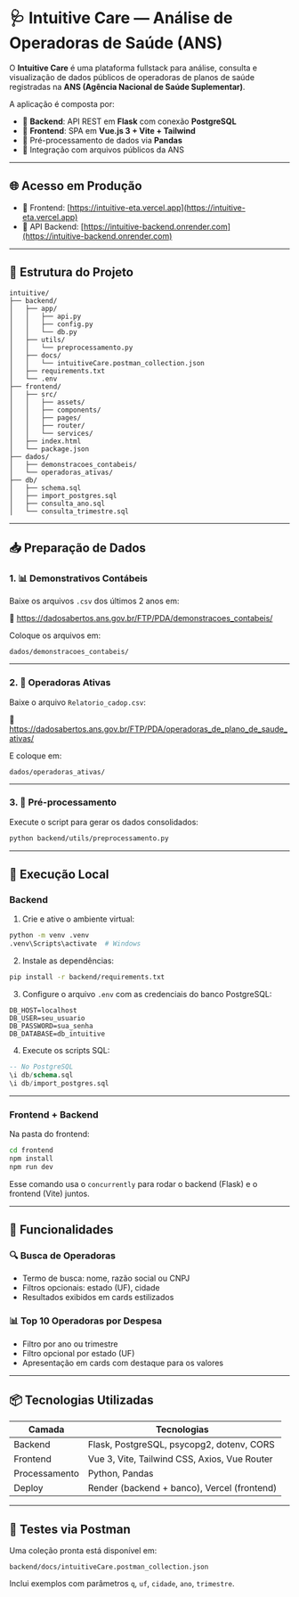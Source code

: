 # 🩺 Intuitive Care — Análise de Operadoras de Saúde (ANS)

O **Intuitive Care** é uma plataforma fullstack para análise, consulta e visualização de dados públicos de operadoras de planos de saúde registradas na **ANS (Agência Nacional de Saúde Suplementar)**.

A aplicação é composta por:

- 🔹 **Backend**: API REST em **Flask** com conexão **PostgreSQL**
- 🔹 **Frontend**: SPA em **Vue.js 3 + Vite + Tailwind**
- 🔹 Pré-processamento de dados via **Pandas**
- 🔹 Integração com arquivos públicos da ANS

---

## 🌐 Acesso em Produção

- 🔸 Frontend: [https://intuitive-eta.vercel.app](https://intuitive-eta.vercel.app)
- 🔸 API Backend: [https://intuitive-backend.onrender.com](https://intuitive-backend.onrender.com)

---

## 📁 Estrutura do Projeto

```
intuitive/
├── backend/
│   ├── app/
│   │   ├── api.py
│   │   ├── config.py
│   │   └── db.py
│   ├── utils/
│   │   └── preprocessamento.py
│   ├── docs/
│   │   └── intuitiveCare.postman_collection.json
│   ├── requirements.txt
│   └── .env
├── frontend/
│   ├── src/
│   │   ├── assets/
│   │   ├── components/
│   │   ├── pages/
│   │   ├── router/
│   │   └── services/
│   ├── index.html
│   └── package.json
├── dados/
│   ├── demonstracoes_contabeis/
│   └── operadoras_ativas/
├── db/
│   ├── schema.sql
│   ├── import_postgres.sql
│   ├── consulta_ano.sql
│   └── consulta_trimestre.sql
```

---

## 📥 Preparação de Dados

### 1. 📊 Demonstrativos Contábeis

Baixe os arquivos `.csv` dos últimos 2 anos em:

🔗 https://dadosabertos.ans.gov.br/FTP/PDA/demonstracoes_contabeis/

Coloque os arquivos em:

```
dados/demonstracoes_contabeis/
```

---

### 2. 🏢 Operadoras Ativas

Baixe o arquivo `Relatorio_cadop.csv`:

🔗 https://dadosabertos.ans.gov.br/FTP/PDA/operadoras_de_plano_de_saude_ativas/

E coloque em:

```
dados/operadoras_ativas/
```

---

### 3. 🧹 Pré-processamento

Execute o script para gerar os dados consolidados:

```bash
python backend/utils/preprocessamento.py
```

---

## 🚀 Execução Local

### Backend

1. Crie e ative o ambiente virtual:

```bash
python -m venv .venv
.venv\Scripts\activate  # Windows
```

2. Instale as dependências:

```bash
pip install -r backend/requirements.txt
```

3. Configure o arquivo `.env` com as credenciais do banco PostgreSQL:

```env
DB_HOST=localhost
DB_USER=seu_usuario
DB_PASSWORD=sua_senha
DB_DATABASE=db_intuitive
```

4. Execute os scripts SQL:

```sql
-- No PostgreSQL
\i db/schema.sql
\i db/import_postgres.sql
```

---

### Frontend + Backend

Na pasta do frontend:

```bash
cd frontend
npm install
npm run dev
```

Esse comando usa o `concurrently` para rodar o backend (Flask) e o frontend (Vite) juntos.

---

## 🔗 Funcionalidades

### 🔍 Busca de Operadoras

- Termo de busca: nome, razão social ou CNPJ
- Filtros opcionais: estado (UF), cidade
- Resultados exibidos em cards estilizados

### 📊 Top 10 Operadoras por Despesa

- Filtro por ano ou trimestre
- Filtro opcional por estado (UF)
- Apresentação em cards com destaque para os valores

---

## 📦 Tecnologias Utilizadas

| Camada      | Tecnologias                                 |
|-------------|---------------------------------------------|
| Backend     | Flask, PostgreSQL, psycopg2, dotenv, CORS   |
| Frontend    | Vue 3, Vite, Tailwind CSS, Axios, Vue Router|
| Processamento | Python, Pandas                           |
| Deploy      | Render (backend + banco), Vercel (frontend) |

---

## 🧪 Testes via Postman

Uma coleção pronta está disponível em:

```
backend/docs/intuitiveCare.postman_collection.json
```

Inclui exemplos com parâmetros `q`, `uf`, `cidade`, `ano`, `trimestre`.